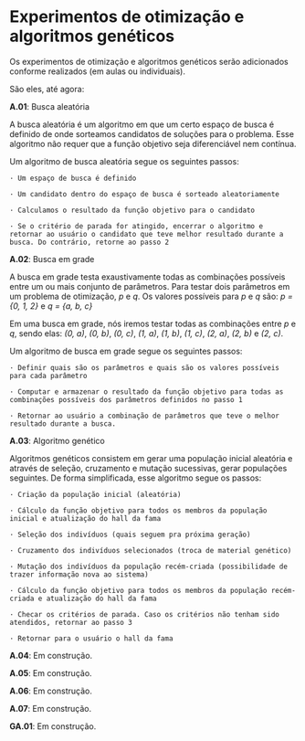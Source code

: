 # Experimentos de otimização e algoritmos genéticos

Os experimentos de otimização e algoritmos genéticos serão adicionados conforme realizados (em aulas ou individuais).

São eles, até agora:


**A.01**: Busca aleatória

A busca aleatória é um algoritmo em que um certo espaço de busca é definido de onde sorteamos candidatos de soluções para o problema. Esse algoritmo não requer que a função objetivo seja diferenciável nem contínua.

Um algoritmo de busca aleatória segue os seguintes passos:

    · Um espaço de busca é definido

    · Um candidato dentro do espaço de busca é sorteado aleatoriamente

    · Calculamos o resultado da função objetivo para o candidato

    · Se o critério de parada for atingido, encerrar o algoritmo e retornar ao usuário o candidato que teve melhor resultado durante a busca. Do contrário, retorne ao passo 2


**A.02**: Busca em grade

A busca em grade testa exaustivamente todas as combinações possíveis entre um ou mais conjunto de parâmetros.
Para testar dois parâmetros em um problema de otimização, *p* e *q*. Os valores possíveis para *p* e *q* são: *p = {0, 1, 2}* e *q = {a, b, c}*

Em uma busca em grade, nós iremos testar todas as combinações entre *p* e *q*, sendo elas: *(0, a)*, *(0, b)*, *(0, c)*, *(1, a)*, *(1, b)*, *(1, c)*, *(2, a)*, *(2, b)* e *(2, c)*.

Um algoritmo de busca em grade segue os seguintes passos:

    · Definir quais são os parâmetros e quais são os valores possíveis para cada parâmetro

    · Computar e armazenar o resultado da função objetivo para todas as combinações possíveis dos parâmetros definidos no passo 1

    · Retornar ao usuário a combinação de parâmetros que teve o melhor resultado durante a busca.



**A.03**: Algoritmo genético

Algoritmos genéticos consistem em gerar uma população inicial aleatória e através de seleção, cruzamento e mutação sucessivas, gerar populações seguintes.
De forma simplificada, esse algoritmo segue os passos:

    · Criação da população inicial (aleatória)

    · Cálculo da função objetivo para todos os membros da população inicial e atualização do hall da fama

    · Seleção dos indivíduos (quais seguem pra próxima geração)

    · Cruzamento dos indivíduos selecionados (troca de material genético)

    · Mutação dos indivíduos da população recém-criada (possibilidade de trazer informação nova ao sistema)

    · Cálculo da função objetivo para todos os membros da população recém-criada e atualização do hall da fama

    · Checar os critérios de parada. Caso os critérios não tenham sido atendidos, retornar ao passo 3

    · Retornar para o usuário o hall da fama



**A.04**:
Em construção.

**A.05**:
Em construção.

**A.06**:
Em construção.

**A.07**:
Em construção.

**GA.01**:
Em construção.
